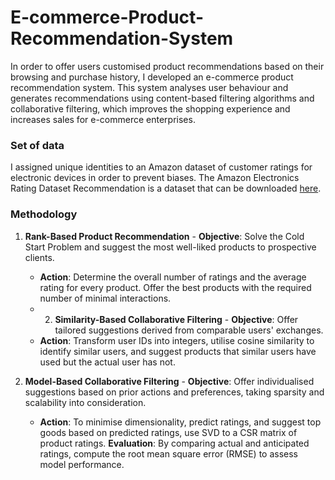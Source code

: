 # E-commerce-Product-Recommendation-System
In order to offer users customised product recommendations based on their browsing and purchase history, I developed an e-commerce product recommendation system. This system analyses user behaviour and generates recommendations using content-based filtering algorithms and collaborative filtering, which improves the shopping experience and increases sales for e-commerce enterprises.


### Set of data
I assigned unique identities to an Amazon dataset of customer ratings for electronic devices in order to prevent biases. The Amazon Electronics Rating Dataset Recommendation is a dataset that can be downloaded [here](https://www.kaggle.com/datasets/vibivij/download?datasetVersionNumber=1).

### Methodology

1. **Rank-Based Product Recommendation** - **Objective**: Solve the Cold Start Problem and suggest the most well-liked products to prospective clients.
   - **Action**: Determine the overall number of ratings and the average rating for every product. Offer the best products with the required number of minimal interactions.
   - 2. **Similarity-Based Collaborative Filtering** - **Objective**: Offer tailored suggestions derived from comparable users' exchanges.
   - **Action**: Transform user IDs into integers, utilise cosine similarity to identify similar users, and suggest products that similar users have used but the actual user has not.

3. **Model-Based Collaborative Filtering** - **Objective**: Offer individualised suggestions based on prior actions and preferences, taking sparsity and scalability into consideration.
   - **Action**: To minimise dimensionality, predict ratings, and suggest top goods based on predicted ratings, use SVD to a CSR matrix of product ratings.
   **Evaluation**: By comparing actual and anticipated ratings, compute the root mean square error (RMSE) to assess model performance.


